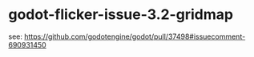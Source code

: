 # godot-flicker-issue-3.2-gridmap

see: https://github.com/godotengine/godot/pull/37498#issuecomment-690931450
